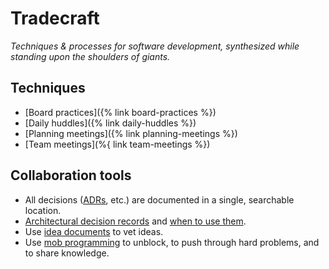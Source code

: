 # Tradecraft

_Techniques & processes for software development, synthesized while standing upon the shoulders of giants._

## Techniques

- [Board practices]({% link board-practices %})
- [Daily huddles]({% link daily-huddles %})
- [Planning meetings]({% link planning-meetings %})
- [Team meetings](%{ link team-meetings %})

## Collaboration tools 

- All decisions ([ADRs](architectural-decision-records.md), etc.) are documented in a single, searchable location.
- [Architectural decision records](tradecraft/architectural-decision-records.md) and [when to use them](tradecraft/flowchart.md).
- Use [idea documents](idea-documents.md) to vet ideas.
- Use [mob programming](mob-programming.md) to unblock, to push through hard problems, and to share knowledge.

<!--stackedit_data:
eyJoaXN0b3J5IjpbMTAxMTE5NDA2LC0zMDc0MzY2MjYsLTY1Nj
UyOTA3N119
-->